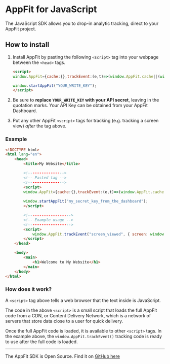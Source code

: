 # AppFit for JavaScript

The JavaScript SDK allows you to drop-in analytic tracking, direct to your AppFit project.

## How to install

1. Install AppFit by pasting the following `<script>` tag into your webpage between the `<head>` tags.

    ```html
    <script>
    window.AppFit={cache:{},trackEvent:(e,t)=>(window.AppFit.cache||(window.AppFit.cache={}),window.AppFit.cache.events||(window.AppFit.cache.events=[]),window.AppFit.cache.events.push({eventName:e,payload:t}),Promise.resolve()),identifyUser(e){window.AppFit.cache||(window.AppFit.cache={}),window.AppFit.cache.identity=e}},window.startAppFit=e=>{window.AppFit.apiKey=e;var t=document.createElement("script");t.type="module",t.src="https://d1433kipn7zjh1.cloudfront.net/appfit.js";var p=document.createElement("script");p.noModule=!0,p.src="https://d1433kipn7zjh1.cloudfront.net/appfit-legacy.js";var i=document.getElementsByTagName("script")[0];i.parentNode.insertBefore(t,i),i.parentNode.insertBefore(p,i)},

    window.startAppFit("YOUR_WRITE_KEY");
    </script>
    ```

2. Be sure to **replace `YOUR_WRITE_KEY` with your API secret**, leaving in the quotation marks. Your API Key can be obtained from your AppFit Dashboard.

3. Put any other AppFit `<script>` tags for tracking (e.g. tracking a screen view) *after* the tag above.

### Example

```html
<!DOCTYPE html>
<html lang="en">
    <head>
        <title>My Website</title>

        <!---------------->
        <!-- Pasted tag -->
        <!---------------->
        <script>
        window.AppFit={cache:{},trackEvent:(e,t)=>(window.AppFit.cache||(window.AppFit.cache={}),window.AppFit.cache.events||(window.AppFit.cache.events=[]),window.AppFit.cache.events.push({eventName:e,payload:t}),Promise.resolve()),identifyUser(e){window.AppFit.cache||(window.AppFit.cache={}),window.AppFit.cache.identity=e}},window.startAppFit=e=>{window.AppFit.apiKey=e;var t=document.createElement("script");t.type="module",t.src="https://d1433kipn7zjh1.cloudfront.net/appfit.js";var p=document.createElement("script");p.noModule=!0,p.src="https://d1433kipn7zjh1.cloudfront.net/appfit-legacy.js";var i=document.getElementsByTagName("script")[0];i.parentNode.insertBefore(t,i),i.parentNode.insertBefore(p,i)},
    
        window.startAppFit("my_secret_key_from_the_dashboard");
        </script>

        <!------------------->
        <!-- Example usage -->
        <!------------------->
        <script>
            window.AppFit.trackEvent("screen_viewed", { screen: window.location.pathname })
        </script>
    </head>

    <body>
        <main>
            <h1>Welcome to My Website</h1>
        </main>
    </body>
</html>
```

### How does it work?

A `<script>` tag above tells a web browser that the text inside is JavaScript.

The code in the above `<script>` is a small script that loads the full AppFit code from a CDN, or Content Delivery Network, which is a network of servers that store data close to a user for quick delivery.

Once the full AppFit code is loaded, it is available to other `<script>` tags. In the example above, the `window.AppFit.trackEvent()` tracking code is ready to use after the full code is loaded.

---

The AppFit SDK is Open Source. Find it on [GitHub here](https://github.com/uptech/appfit-javascript-sdk)
